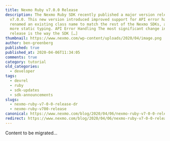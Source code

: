 ```yaml
---
title: Nexmo Ruby v7.0.0 Release
description: The Nexmo Ruby SDK recently published a major version release,
  v7.0.0. This new version introduced improved support for API error handling,
  renamed an existing class name to match the rest of the Nexmo SDKs, and added
  more static typing. API Error Handling The most significant change in this new
  release is the way the SDK […]
thumbnail: https://www.nexmo.com/wp-content/uploads/2020/04/image.png
author: ben-greenberg
published: true
published_at: 2020-04-06T11:34:05
comments: true
category: tutorial
old_categories:
  - developer
tags:
  - devrel
  - ruby
  - sdk-updates
  - sdk-announcements
slugs:
  - nexmo-ruby-v7-0-0-release-dr
  - nexmo-ruby-v700-release
canonical: https://www.nexmo.com/blog/2020/04/06/nexmo-ruby-v7-0-0-release-dr
redirect: https://www.nexmo.com/blog/2020/04/06/nexmo-ruby-v7-0-0-release-dr
---
```

Content to be migrated...